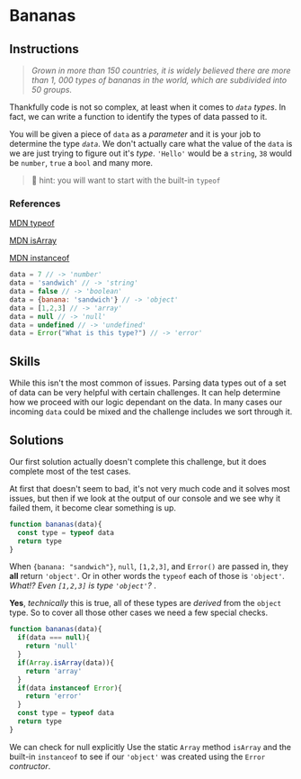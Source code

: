 # Bananas  

## Instructions

> *Grown in more than 150 countries, it is widely believed there are more than 1, 000 types of bananas in the world, which are subdivided into 50 groups.*

Thankfully code is not so complex, at least when it comes to *`data` types*. In fact, we can write a function to identify the types of data passed to it.

 You will be given a piece of `data` as a *parameter* and it is your job to determine the type *`data`*. We don't actually care what the value of the `data` is we are just trying to figure out it's *type*. `'Hello'` would be a `string`, `38` would be `number`, `true` a `bool` and many more.

 > 🧩 hint: you will want to start with the built-in `typeof` 

 ### References

 [MDN typeof](https://developer.mozilla.org/en-US/docs/Web/JavaScript/Reference/Operators/typeof)

 [MDN isArray](https://developer.mozilla.org/en-US/docs/Web/JavaScript/Reference/Global_Objects/Array/isArray)

 [MDN instanceof](https://developer.mozilla.org/en-US/docs/Web/JavaScript/Reference/Operators/instanceof)

```js
data = 7 // -> 'number'
data = 'sandwich' // -> 'string'
data = false // -> 'boolean'
data = {banana: 'sandwich'} // -> 'object'
data = [1,2,3] // -> 'array'
data = null // -> 'null'
data = undefined // -> 'undefined'
data = Error("What is this type?") // -> 'error'
```
## Skills

While this isn't the most common of issues. Parsing data types out of a set of data can be very helpful with certain challenges. It can help determine how we proceed with our logic dependant on the data. In many cases our incoming `data` could be mixed and the challenge includes we sort through it.


## Solutions

Our first solution actually doesn't complete this challenge, but it does complete most of the test cases.

At first that doesn't seem to bad, it's not very much code and it solves most issues, but then if we look at the output of our console and we see why it failed them, it become clear something is up.

```js
function bananas(data){
  const type = typeof data
  return type
}
```

When `{banana: "sandwich"}`, `null`, `[1,2,3]`, and `Error()` are passed in, they **all** return `'object'`. Or in other words the `typeof` each of those is `'object'`. *What!? Even `[1,2,3]` is type `'object'`?* . 

**Yes**, *technically* this is true, all of these types are *derived* from the `object` type. So to cover all those other cases we need a few special checks.

```js
function bananas(data){
  if(data === null){
    return 'null'
  }
  if(Array.isArray(data)){
    return 'array'
  }
  if(data instanceof Error){
    return 'error'
  }
  const type = typeof data
  return type
}
```

We can check for null explicitly Use the static `Array` method `isArray` and the built-in `instanceof` to see if our `'object'` was created using the `Error` *contructor*.

